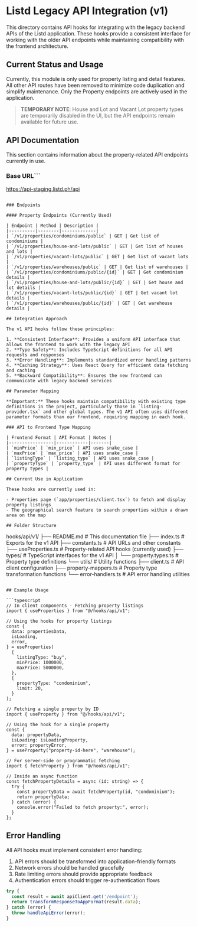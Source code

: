 # Listd Legacy API Integration (v1)

This directory contains API hooks for integrating with the legacy backend APIs of the Listd application. These hooks provide a consistent interface for working with the older API endpoints while maintaining compatibility with the frontend architecture.

## Current Status and Usage

Currently, this module is only used for property listing and detail features. All other API routes have been removed to minimize code duplication and simplify maintenance. Only the Property endpoints are actively used in the application.

> **TEMPORARY NOTE**: House and Lot and Vacant Lot property types are temporarily disabled in the UI, but the API endpoints remain available for future use.

## API Documentation

This section contains information about the property-related API endpoints currently in use.

### Base URL```

<https://api-staging.listd.ph/api>

```

### Endpoints

#### Property Endpoints (Currently Used)

| Endpoint | Method | Description |
|----------|--------|-------------|
| `/v1/properties/condominiums/public` | GET | Get list of condominiums |
| `/v1/properties/house-and-lots/public` | GET | Get list of houses and lots |
| `/v1/properties/vacant-lots/public` | GET | Get list of vacant lots |
| `/v1/properties/warehouses/public` | GET | Get list of warehouses |
| `/v1/properties/condominiums/public/{id}` | GET | Get condominium details |
| `/v1/properties/house-and-lots/public/{id}` | GET | Get house and lot details |
| `/v1/properties/vacant-lots/public/{id}` | GET | Get vacant lot details |
| `/v1/properties/warehouses/public/{id}` | GET | Get warehouse details |

## Integration Approach

The v1 API hooks follow these principles:

1. **Consistent Interface**: Provides a uniform API interface that allows the frontend to work with the legacy API
2. **Type Safety**: Includes TypeScript definitions for all API requests and responses
3. **Error Handling**: Implements standardized error handling patterns
4. **Caching Strategy**: Uses React Query for efficient data fetching and caching
5. **Backward Compatibility**: Ensures the new frontend can communicate with legacy backend services

## Parameter Mapping

**Important:** These hooks maintain compatibility with existing type definitions in the project, particularly those in `listing-provider.tsx` and other global types. The v1 API often uses different parameter formats than our frontend, requiring mapping in each hook.

### API to Frontend Type Mapping

| Frontend Format | API Format | Notes |
|-----------------|------------|-------|
| `minPrice` | `min_price` | API uses snake_case |
| `maxPrice` | `max_price` | API uses snake_case |
| `listingType` | `listing_type` | API uses snake_case |
| `propertyType` | `property_type` | API uses different format for property types |

## Current Use in Application

These hooks are currently used in:

- Properties page (`app/properties/client.tsx`) to fetch and display property listings
- The geographical search feature to search properties within a drawn area on the map

## Folder Structure

```

hooks/api/v1/
├── README.md                 # This documentation file
├── index.ts                  # Exports for the v1 API
├── constants.ts              # API URLs and other constants
├── useProperties.ts          # Property-related API hooks (currently used)
├── types/                    # TypeScript interfaces for the v1 API
│   └── property.types.ts     # Property type definitions
└── utils/                    # Utility functions
    ├── client.ts             # API client configuration
    ├── property-mappers.ts   # Property type transformation functions
    └── error-handlers.ts     # API error handling utilities

```

## Example Usage

```typescript
// In client components - Fetching property listings
import { useProperties } from "@/hooks/api/v1";

// Using the hooks for property listings
const {
  data: propertiesData,
  isLoading,
  error,
} = useProperties(
  {
    listingType: "buy",
    minPrice: 1000000,
    maxPrice: 5000000,
  },
  {
    propertyType: "condominium",
    limit: 20,
  }
);

// Fetching a single property by ID
import { useProperty } from "@/hooks/api/v1";

// Using the hook for a single property
const {
  data: propertyData,
  isLoading: isLoadingProperty,
  error: propertyError,
} = useProperty("property-id-here", "warehouse");

// For server-side or programmatic fetching
import { fetchProperty } from "@/hooks/api/v1";

// Inside an async function
const fetchPropertyDetails = async (id: string) => {
  try {
    const propertyData = await fetchProperty(id, "condominium");
    return propertyData;
  } catch (error) {
    console.error("Failed to fetch property:", error);
  }
};
```

## Error Handling

All API hooks must implement consistent error handling:

1. API errors should be transformed into application-friendly formats
2. Network errors should be handled gracefully
3. Rate limiting errors should provide appropriate feedback
4. Authentication errors should trigger re-authentication flows

```typescript
try {
  const result = await apiClient.get('/endpoint');
  return transformResponseToAppFormat(result.data);
} catch (error) {
  throw handleApiError(error);
}
```
